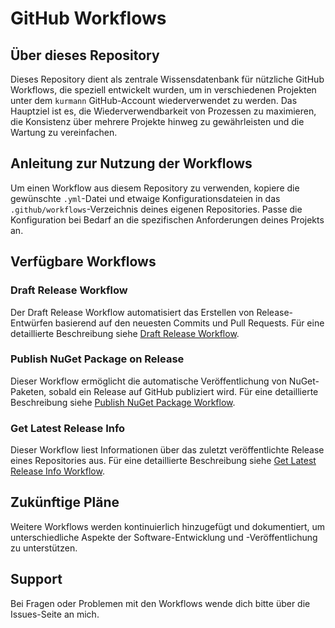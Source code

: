 # GitHub Workflows

## Über dieses Repository

Dieses Repository dient als zentrale Wissensdatenbank für nützliche GitHub Workflows, die speziell entwickelt wurden, um in verschiedenen Projekten unter dem `kurmann` GitHub-Account wiederverwendet zu werden. Das Hauptziel ist es, die Wiederverwendbarkeit von Prozessen zu maximieren, die Konsistenz über mehrere Projekte hinweg zu gewährleisten und die Wartung zu vereinfachen.

## Anleitung zur Nutzung der Workflows

Um einen Workflow aus diesem Repository zu verwenden, kopiere die gewünschte `.yml`-Datei und etwaige Konfigurationsdateien in das `.github/workflows`-Verzeichnis deines eigenen Repositories. Passe die Konfiguration bei Bedarf an die spezifischen Anforderungen deines Projekts an.

## Verfügbare Workflows

### Draft Release Workflow

Der Draft Release Workflow automatisiert das Erstellen von Release-Entwürfen basierend auf den neuesten Commits und Pull Requests. Für eine detaillierte Beschreibung siehe [Draft Release Workflow](docs/draft_release.md).

### Publish NuGet Package on Release

Dieser Workflow ermöglicht die automatische Veröffentlichung von NuGet-Paketen, sobald ein Release auf GitHub publiziert wird. Für eine detaillierte Beschreibung siehe [Publish NuGet Package Workflow](docs/publish_package.md).

### Get Latest Release Info

Dieser Workflow liest Informationen über das zuletzt veröffentlichte Release eines Repositories aus. Für eine detaillierte Beschreibung siehe [Get Latest Release Info Workflow](docs/get_latest_release_info.md).

## Zukünftige Pläne

Weitere Workflows werden kontinuierlich hinzugefügt und dokumentiert, um unterschiedliche Aspekte der Software-Entwicklung und -Veröffentlichung zu unterstützen.

## Support

Bei Fragen oder Problemen mit den Workflows wende dich bitte über die Issues-Seite an mich.
